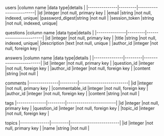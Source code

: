 
users
|column name    |data type|details                  |
|---------------|---------|-------------------------|
|id             |integer  |not null, primary key    |
|email	        |string	  |not null, indexed, unique|
|password_digest|string	  |not null                 |
|session_token	|string	  |not null, indexed, unique|


questions
|column name    |data type|details                  |
|---------------|---------|-------------------------|
|id             |integer  |not null, primary key    |
|title          |string   |not null, indexed, unique|
|description    |text     |not null, unique         |
|author_id      |integer  |not null, foreign key    |

answers
|column name    |data type|details                  |
|---------------|---------|-------------------------|
|id             |integer  |not null, primary key    |
|question_id    |integer  |not null, foreign key    |
|author_id      |integer  |not null, foreign key    |
|content        |string   |not null                 |

comments
|---------------|---------|-------------------------|
|id             |integer  |not null, primary key    |
|commentable_id |integer  |not null, foreign key    |
|author_id      |integer  |not null, foreign key    |
|content        |string   |not null                 |

tags
|---------------|---------|-------------------------|
|id             |integer  |not null, primary key    |
|question_id    |integer  |not null, foreign key    |
|topic_id       |integer  |not null, foreign key    |

topics
|---------------|---------|-------------------------|
|id             |integer  |not null, primary key    |
|name           |string   |not null                 |
